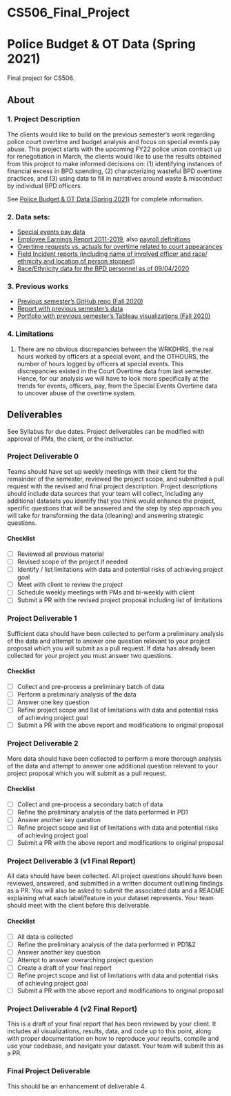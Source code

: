 # CS506_Final_Project
# Police Budget & OT Data (Spring 2021)  
Final project for CS506.

## About
### 1. Project Description
The clients would like to build on the previous semester’s work regarding police court overtime and budget analysis and focus on special events pay abuse. 
This project starts with the upcoming FY22 police union contract up for renegotiation in March, the clients would like to use the results obtained from 
this project to make informed decisions on: (1) identifying instances of financial excess in BPD spending, (2) characterizing wasteful BPD overtime practices,
and (3) using data to fill in narratives around waste & misconduct by individual BPD officers.

See [Police Budget & OT Data (Spring 2021)](https://docs.google.com/document/d/1Af--sWikquT86yYEt350XWe9OlwcGvX1MFFg_c_C93w/edit) for complete information.
### 2. Data sets:
* [Special events pay data](https://docs.google.com/spreadsheets/u/3/d/1wwGcLa-HzZ8ejHN6J7dDUf097Vz1SigX6kifaB-xJF4/edit#gid=206104802)
* [Employee Earnings Report 2011-2019](https://data.boston.gov/dataset/employee-earnings-report), also [payroll definitions](https://data.boston.gov/dataset/employee-earnings-report/resource/609a6014-5ab0-49d9-8c38-1389e7bf0d41)
* [Overtime requests vs. actuals for overtime related to court appearances](https://docs.google.com/spreadsheets/d/1_2CKTUmZW0getRarFiNTJHc9rejQ2JBNWbacCdOSIYk/edit#gid=1143100956)
* [Field Incident reports (including name of involved officer and race/ ethnicity and location of person stopped)](https://data.boston.gov/dataset/boston-police-department-fio)
* [Race/Ethnicity data for the BPD personnel as of 09/04/2020](https://drive.google.com/file/d/1hdV3IJswhMykC8FJaiZDjk7pLEYhOMJ6/view?usp=sharing)
### 3. Previous works
* [Previous semester’s GitHub repo (Fall 2020)](https://github.com/BU-Spark/CS506-Fall2020-Projects/tree/master/police_conduct_data)
* [Report with previous semester’s data](https://data.aclum.org/wp-content/uploads/2020/11/BPD-Court-Overtime-Report-ACLUM-Progressive-Mass-BU.pdf)
* [Portfolio with previous semester’s Tableau visualizations (Fall 2020)](https://data.aclum.org/bpd-court-overtime-analysis/)
### 4. Limitations
1. There are no obvious discrepancies between the WRKDHRS, the real hours worked by officers at a special event, and the OTHOURS, the number of hours logged by officers at special events. This discrepancies existed in the Court Overtime data from last semester. Hence, for our analysis we will have to look more specifically at the trends for events, officers, pay, from the Special Events Overtime data to uncover abuse of the overtime system.


## Deliverables

See Syllabus for due dates. Project deliverables can be modified with approval of PMs, the client, or the instructor.

### Project Deliverable 0

Teams should have set up weekly meetings with their client for the remainder of the semester,  reviewed the project scope, and submitted a pull request with the revised and final project description. Project descriptions should include data sources that your team will collect, including any additional datasets you identify that you think would enhance the project, specific questions that will be answered and the step by step approach you will take for transforming the data (cleaning) and answering strategic questions.

#### Checklist

- [ ] Reviewed all previous material
- [ ] Revised scope of the project if needed
- [ ] Identify / list limitations with data and potential risks of achieving project goal
- [ ] Meet with client to review the project
- [ ] Schedule weekly meetings with PMs and bi-weekly with client
- [ ] Submit a PR with the revised project proposal including list of limitations

### Project Deliverable 1

Sufficient data should have been collected to perform a preliminary analysis of the data and attempt to answer one question relevant to your project proposal which you will submit as a pull request. If data has already been collected for your project you must answer two questions.

#### Checklist

- [ ] Collect and pre-process a preliminary batch of data
- [ ] Perform a preliminary analysis of the data
- [ ] Answer one key question
- [ ] Refine project scope and list of limitations with data and potential risks of achieving project goal
- [ ] Submit a PR with the above report and modifications to original proposal

### Project Deliverable 2

More data should have been collected to perform a more thorough analysis of the data and attempt to answer one additional question relevant to your project proposal which you will submit as a pull request.

#### Checklist

- [ ] Collect and pre-process a secondary batch of data
- [ ] Refine the preliminary analysis of the data performed in PD1
- [ ] Answer another key question
- [ ] Refine project scope and list of limitations with data and potential risks of achieving project goal
- [ ] Submit a PR with the above report and modifications to original proposal

### Project Deliverable 3 (v1 Final Report)

All data should have been collected. All project questions should have been reviewed, answered, and submitted in a written document outlining findings as a PR. You will also be asked to submit the associated data and a README explaining what each label/feature in your dataset represents. Your team should meet with the client before this deliverable.

#### Checklist

- [ ] All data is collected
- [ ] Refine the preliminary analysis of the data performed in PD1&2
- [ ] Answer another key question
- [ ] Attempt to answer overarching project question
- [ ] Create a draft of your final report
- [ ] Refine project scope and list of limitations with data and potential risks of achieving project goal
- [ ] Submit a PR with the above report and modifications to original proposal

### Project Deliverable 4 (v2 Final Report)

This is a draft of your final report that has been reviewed by your client. It includes all visualizations, results, data, and code up to this point, along with proper documentation on how to reproduce your results, compile and use your codebase, and navigate your dataset. Your team will submit this as a PR.

### Final Project Deliverable

This should be an enhancement of deliverable 4.

